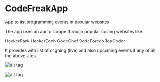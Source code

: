 # CodeFreakApp
App to list programming events in popular websites

The app uses an api to scrape through popular coding websites like:


HackerRank
HackerEarth
CodeChef
CodeForces
TopCoder

It provides with list of ongoing (live) and also upcoming events if any of all the above sites.

![alt tag](https://raw.github.com/sandeepwww/CodeFreakApp/blob/master/screens/screen1.png)

![alt tag](https://raw.github.com/sandeepwww/CodeFreakApp/blob/master/screens/screen2.png)
